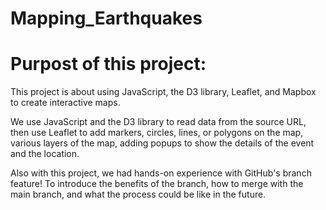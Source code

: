 # Mapping_Earthquakes

# Purpost of this project:
This project is about using JavaScript, the D3 library, Leaflet, and Mapbox to create interactive maps. 

We use JavaScript and the D3 library to read data from the source URL, then use Leaflet to add markers, circles, lines, or polygons on the map, various layers of the map, adding popups to show the details of the event and the location.

Also with this project, we had hands-on experience with GitHub's branch feature! To introduce the benefits of the branch, how to merge with the main branch, and what the process could be like in the future.
